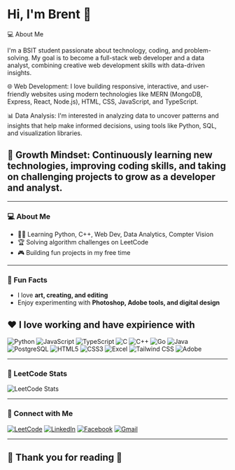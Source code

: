 # Hi, I'm Brent 👋

💻 About Me

I'm a BSIT student passionate about technology, coding, and problem-solving. My goal is to become a full-stack web developer and a data analyst, combining creative web development skills with data-driven insights.

🌐 Web Development: I love building responsive, interactive, and user-friendly websites using modern technologies like MERN (MongoDB, Express, React, Node.js), HTML, CSS, JavaScript, and TypeScript.

📊 Data Analysis: I'm interested in analyzing data to uncover patterns and insights that help make informed decisions, using tools like Python, SQL, and visualization libraries.

🚀 Growth Mindset: Continuously learning new technologies, improving coding skills, and taking on challenging projects to grow as a developer and analyst.
---

---

### 💻 About Me
- 👨‍💻 Learning Python, C++, Web Dev, Data Analytics, Compter Vision
- 🏆 Solving algorithm challenges on LeetCode  
- 🎮 Building fun projects in my free time
  
---

### 🎨 Fun Facts
- I love **art, creating, and editing**  
- Enjoy experimenting with **Photoshop, Adobe tools, and digital design**



## ❤️ I love working and have expirience with

![Python](https://img.shields.io/badge/Python-3776AB?style=for-the-badge&logo=Python&logoColor=white)
![JavaScript](https://img.shields.io/badge/JavaScript-F7DF1E?style=for-the-badge&logo=JavaScript&logoColor=black)
![TypeScript](https://img.shields.io/badge/TypeScript-3178C6?style=for-the-badge&logo=TypeScript&logoColor=white)
![C](https://img.shields.io/badge/C-00599C?style=for-the-badge&logo=c&logoColor=white)
![C++](https://img.shields.io/badge/C++-00599C?style=for-the-badge&logo=C%2B%2B&logoColor=white)
![Go](https://img.shields.io/badge/Go-00ADD8?style=for-the-badge&logo=Go&logoColor=white)
![Java](https://img.shields.io/badge/Java-007396?style=for-the-badge&logo=Java&logoColor=white)
![PostgreSQL](https://img.shields.io/badge/PostgreSQL-336791?style=for-the-badge&logo=PostgreSQL&logoColor=white)
![HTML5](https://img.shields.io/badge/HTML5-E34F26?style=for-the-badge&logo=HTML5&logoColor=white)
![CSS3](https://img.shields.io/badge/CSS3-1572B6?style=for-the-badge&logo=CSS3&logoColor=white)
![Excel](https://img.shields.io/badge/Excel-217346?style=for-the-badge&logo=microsoft-excel&logoColor=white)
![Tailwind CSS](https://img.shields.io/badge/Tailwind_CSS-38B2AC?style=for-the-badge&logo=tailwind-css&logoColor=white)
![Adobe](https://img.shields.io/badge/Adobe-FF0000?style=for-the-badge&logo=adobe&logoColor=white)


---

### 📝 LeetCode Stats

![LeetCode Stats](https://leetcard.jacoblin.cool/brentskie?theme=dark&font=Fira%20Code)

---

### 🔗 Connect with Me

[![LeetCode](https://img.shields.io/badge/LeetCode-000000?style=for-the-badge&logo=LeetCode&logoColor=orange)](https://leetcode.com/u/brentskie/)
[![LinkedIn](https://img.shields.io/badge/LinkedIn-0A66C2?style=for-the-badge&logo=LinkedIn&logoColor=white)](https://www.linkedin.com/in/brent-luwi-casas-50b002380/)
[![Facebook](https://img.shields.io/badge/Facebook-1877F2?style=for-the-badge&logo=Facebook&logoColor=white)](https://www.facebook.com/lateus.rigour)
[![Gmail](https://img.shields.io/badge/Gmail-D14836?style=for-the-badge&logo=gmail&logoColor=white)](mailto:brentcasas0517@gmail.com)

---
## 🙏 Thank you for reading 🙏
